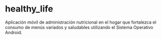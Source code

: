 # healthy_life
 Aplicación móvil de administración nutricional en el hogar que fortalezca el consumo de menús variados y saludables utilizando el Sistema Operativo Android.
